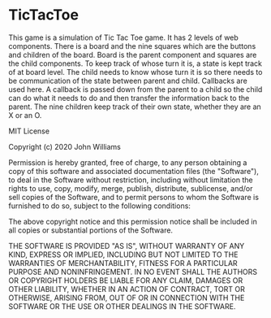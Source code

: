 # TicTacToe
This game is a simulation of Tic Tac Toe game. It has 2 levels of web components. There is a board and the nine squares which are the buttons and children of the board. Board is the parent component and squares are the child components. To keep track of whose turn it is, a state is kept track of at board level. The child needs to know whose turn it is so there needs to be communication of the state between parent and child. Callbacks are used here. A callback is passed down from the parent to a child so the child can do what it needs to do and then transfer the information back to the parent. The nine children keep track of their own state, whether they are an X or an O. 

MIT License

Copyright (c) 2020 John Williams

Permission is hereby granted, free of charge, to any person obtaining a copy
of this software and associated documentation files (the "Software"), to deal
in the Software without restriction, including without limitation the rights
to use, copy, modify, merge, publish, distribute, sublicense, and/or sell
copies of the Software, and to permit persons to whom the Software is
furnished to do so, subject to the following conditions:

The above copyright notice and this permission notice shall be included in all
copies or substantial portions of the Software.

THE SOFTWARE IS PROVIDED "AS IS", WITHOUT WARRANTY OF ANY KIND, EXPRESS OR
IMPLIED, INCLUDING BUT NOT LIMITED TO THE WARRANTIES OF MERCHANTABILITY,
FITNESS FOR A PARTICULAR PURPOSE AND NONINFRINGEMENT. IN NO EVENT SHALL THE
AUTHORS OR COPYRIGHT HOLDERS BE LIABLE FOR ANY CLAIM, DAMAGES OR OTHER
LIABILITY, WHETHER IN AN ACTION OF CONTRACT, TORT OR OTHERWISE, ARISING FROM,
OUT OF OR IN CONNECTION WITH THE SOFTWARE OR THE USE OR OTHER DEALINGS IN THE
SOFTWARE.
